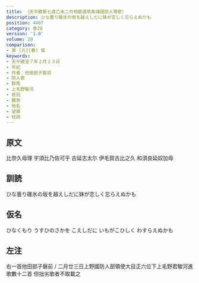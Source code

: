 ```yaml
---
title: （天平勝寳七歳乙未二月相替遣筑紫諸國防人等歌）
description: ひな曇り碓氷の坂を越えしだに妹が恋しく忘らえぬかも
position: 4407
category: 巻20
version: '1.0'
volume: 20
comparison:
- 賀 [元][春] 駕
keywords:
- 天平勝宝７年２月２３日
- 年紀
- 作者：他田部子磐前
- 防人歌
- 群馬
- 上毛野駿河
- 悲別
- 羈旅
- 地名
- 望郷
- 枕詞
---
```


## 原文

比奈久母理 宇須比乃佐可乎 古延志太尓 伊毛賀古比之久 和須良延奴加母

## 訓読

ひな曇り碓氷の坂を越えしだに妹が恋しく忘らえぬかも

## 仮名

ひなくもり うすひのさかを こえしだに いもがこひしく わすらえぬかも

## 左注

右一首他田部子磐前 / 二月廿三日上野國防人部領使大目正六位下上毛野君駿河進歌數十二首 但拙劣歌者不取載之
